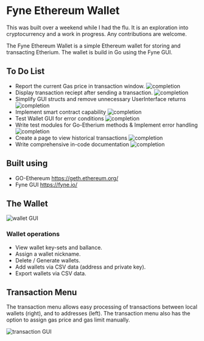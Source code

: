# Fyne Ethereum Wallet
This was built over a weekend while I had the flu. It is an exploration into cryptocurrency and a work in progress. Any contributions are welcome. 

The Fyne Ethereum Wallet is a simple Ethereum wallet for storing and transacting Etherium. The wallet is build in Go using the Fyne GUI. 
## To Do List
* Report the current Gas price in transaction window.
![completion](https://progress-bar.dev/0)
* Display transaction reciept after sending a transaction.
![completion](https://progress-bar.dev/0)
* Simplify GUI structs and remove unnecessary UserInterface returns
![completion](https://progress-bar.dev/0)
* Implement smart contract capability
![completion](https://progress-bar.dev/0)
* Test Wallet GUI for error conditions
![completion](https://progress-bar.dev/50)
* Write test modules for Go-Etherium methods & Implement error handling
![completion](https://progress-bar.dev/15)
* Create a page to view historical transactions
![completion](https://progress-bar.dev/0)
* Write comprehensive in-code documentation
![completion](https://progress-bar.dev/10)
## Built using
* GO-Ethereum https://geth.ethereum.org/
* Fyne GUI https://fyne.io/
## The Wallet

![wallet GUI](https://github.com/ryan-n-may/Fyne_Etherium_Wallet/blob/main/screenshots/Screenshot%20from%202023-05-26%2022-14-26.png)
### Wallet operations
* View wallet key-sets and ballance.
* Assign a wallet nickname.
* Delete / Generate wallets. 
* Add wallets via CSV data (address and private key).
* Export wallets via CSV data.
## Transaction Menu
The transaction menu allows easy processing of transactions between local wallets (right), and to addresses (left). The transaction menu also has the option to assign gas price and gas limit manually. 

![transaction GUI](https://github.com/ryan-n-may/Fyne_Etherium_Wallet/blob/main/screenshots/Screenshot%20from%202023-05-26%2022-19-25.png)

